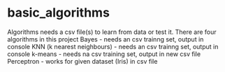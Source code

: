 # basic_algorithms

Algorithms needs a csv file(s) to learn from data or test it.
There are four algorithms in this project
Bayes - needs an csv trainng set, output in console
KNN (k nearest neighbours) - needs an csv trainng set, output in console
k-means - needs na csv training set, output in new csv file
Perceptron - works for given dataset (Iris) in csv file
